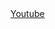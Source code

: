 
<div> 
  <a href="https://www.youtube.com/channel/UC_-uuuZbY0AAt9CViNzvc-Q" target="_blank">Youtube </a>
  
